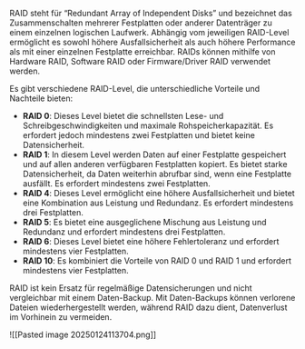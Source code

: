 RAID steht für “Redundant Array of Independent Disks” und bezeichnet das Zusammenschalten mehrerer Festplatten oder anderer Datenträger zu einem einzelnen logischen Laufwerk. Abhängig vom jeweiligen RAID-Level ermöglicht es sowohl höhere Ausfallsicherheit als auch höhere Performance als mit einer einzelnen Festplatte erreichbar. RAIDs können mithilfe von Hardware RAID, Software RAID oder Firmware/Driver RAID verwendet werden.

Es gibt verschiedene RAID-Level, die unterschiedliche Vorteile und Nachteile bieten:

- **RAID 0**: Dieses Level bietet die schnellsten Lese- und Schreibgeschwindigkeiten und maximale Rohspeicherkapazität. Es erfordert jedoch mindestens zwei Festplatten und bietet keine Datensicherheit.
- **RAID 1**: In diesem Level werden Daten auf einer Festplatte gespeichert und auf allen anderen verfügbaren Festplatten kopiert. Es bietet starke Datensicherheit, da Daten weiterhin abrufbar sind, wenn eine Festplatte ausfällt. Es erfordert mindestens zwei Festplatten.
- **RAID 4**: Dieses Level ermöglicht eine höhere Ausfallsicherheit und bietet eine Kombination aus Leistung und Redundanz. Es erfordert mindestens drei Festplatten.
- **RAID 5**: Es bietet eine ausgeglichene Mischung aus Leistung und Redundanz und erfordert mindestens drei Festplatten.
- **RAID 6**: Dieses Level bietet eine höhere Fehlertoleranz und erfordert mindestens vier Festplatten.
- **RAID 10**: Es kombiniert die Vorteile von RAID 0 und RAID 1 und erfordert mindestens vier Festplatten.

RAID ist kein Ersatz für regelmäßige Datensicherungen und nicht vergleichbar mit einem Daten-Backup. Mit Daten-Backups können verlorene Dateien wiederhergestellt werden, während RAID dazu dient, Datenverlust im Vorhinein zu vermeiden.

![[Pasted image 20250124113704.png]]